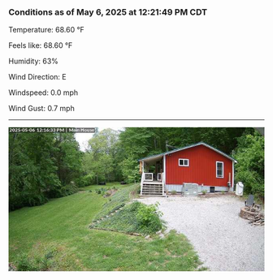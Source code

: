 ### Conditions as of May 6, 2025 at 12:21:49 PM CDT 

Temperature: 68.60 &deg;F

Feels like: 68.60 &deg;F

Humidity: 63%

Wind Direction: E

Windspeed: 0.0 mph

Wind Gust: 0.7 mph

---

<img src="./images/latest.jpeg"/>

